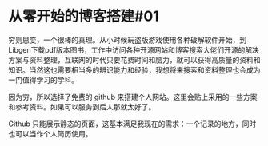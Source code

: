# 从零开始的博客搭建#01

穷则思变，一个很棒的真理。从小时候玩盗版游戏使用各种破解软件开始，到Libgen下载pdf版本图书，工作中访问各种开源网站和博客搜索大佬们开源的解决方案与资料整理，互联网的时代只要花费时间和脑力，就可以获得高质量的资料和知识。当然这也需要相当多的辨识能力和经验，我想将来搜索和资料整理也会成为一门值得学习的学科。

因为穷，所以选择了免费的 github 来搭建个人网站。这里会贴上采用的一些方案和参考资料。如果可以服务到后人那就太好了。

Github 只能展示静态的页面，这基本满足我现在的需求：一个记录的地方，同时也可以当作个人简历使用。
